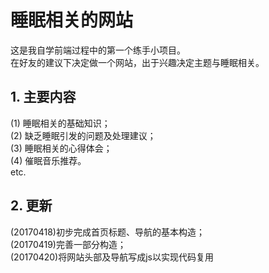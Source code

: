 ﻿# 睡眠相关的网站  
  
  
这是我自学前端过程中的第一个练手小项目。  
在好友的建议下决定做一个网站，出于兴趣决定主题与睡眠相关。

## 1. 主要内容  
  
(1) 睡眠相关的基础知识；  
(2) 缺乏睡眠引发的问题及处理建议；  
(3) 睡眠相关的心得体会；  
(4) 催眠音乐推荐。  
etc.  
  
## 2. 更新  
  
(20170418)初步完成首页标题、导航的基本构造；  
(20170419)完善一部分构造；  
(20170420)将网站头部及导航写成js以实现代码复用